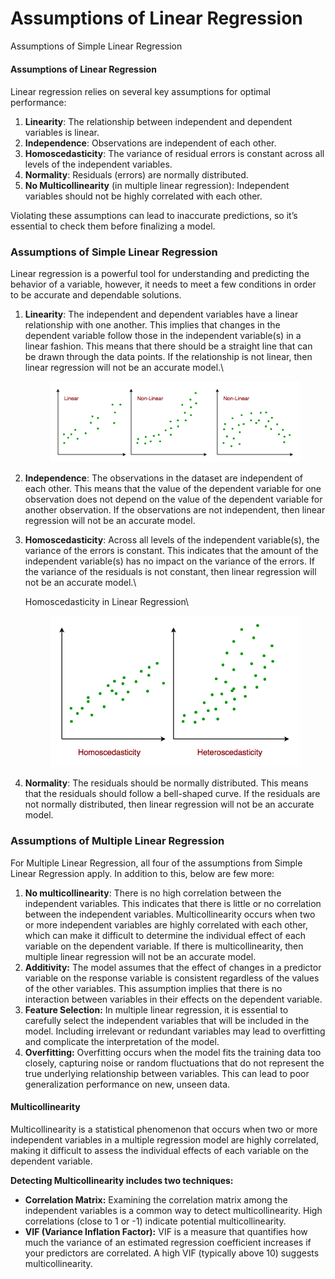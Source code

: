 # Assumptions of Linear Regression

Assumptions of Simple Linear Regression

#### **Assumptions of Linear Regression**

####

Linear regression relies on several key assumptions for optimal performance:

1. **Linearity**: The relationship between independent and dependent variables is linear.
2. **Independence**: Observations are independent of each other.
3. **Homoscedasticity**: The variance of residual errors is constant across all levels of the independent variables.
4. **Normality**: Residuals (errors) are normally distributed.
5. **No Multicollinearity** (in multiple linear regression): Independent variables should not be highly correlated with each other.

Violating these assumptions can lead to inaccurate predictions, so it’s essential to check them before finalizing a model.

### Assumptions of Simple Linear Regression <a href="#assumptions-of-simple-linear-regression" id="assumptions-of-simple-linear-regression"></a>

Linear regression is a powerful tool for understanding and predicting the behavior of a variable, however, it needs to meet a few conditions in order to be accurate and dependable solutions.

1.  **Linearity**: The independent and dependent variables have a linear relationship with one another. This implies that changes in the dependent variable follow those in the independent variable(s) in a linear fashion. This means that there should be a straight line that can be drawn through the data points. If the relationship is not linear, then linear regression will not be an accurate model.\\

    <figure><img src="../../../../../../.gitbook/assets/ml-assumptions-of-linear-regression-min.png" alt=""><figcaption></figcaption></figure>
2. **Independence**: The observations in the dataset are independent of each other. This means that the value of the dependent variable for one observation does not depend on the value of the dependent variable for another observation. If the observations are not independent, then linear regression will not be an accurate model.
3.  **Homoscedasticity**: Across all levels of the independent variable(s), the variance of the errors is constant. This indicates that the amount of the independent variable(s) has no impact on the variance of the errors. If the variance of the residuals is not constant, then linear regression will not be an accurate model.\\

    Homoscedasticity in Linear Regression\\

    <div align="left"><figure><img src="../../../../../../.gitbook/assets/ml-assumptions-of-regression-homoscedasticity-min.png" alt=""><figcaption></figcaption></figure></div>
4. **Normality**: The residuals should be normally distributed. This means that the residuals should follow a bell-shaped curve. If the residuals are not normally distributed, then linear regression will not be an accurate model.

### Assumptions of Multiple Linear Regression <a href="#assumptions-of-multiple-linear-regression" id="assumptions-of-multiple-linear-regression"></a>

For Multiple Linear Regression, all four of the assumptions from Simple Linear Regression apply. In addition to this, below are few more:

1. **No multicollinearity**: There is no high correlation between the independent variables. This indicates that there is little or no correlation between the independent variables. Multicollinearity occurs when two or more independent variables are highly correlated with each other, which can make it difficult to determine the individual effect of each variable on the dependent variable. If there is multicollinearity, then multiple linear regression will not be an accurate model.
2. **Additivity:** The model assumes that the effect of changes in a predictor variable on the response variable is consistent regardless of the values of the other variables. This assumption implies that there is no interaction between variables in their effects on the dependent variable.
3. **Feature Selection:** In multiple linear regression, it is essential to carefully select the independent variables that will be included in the model. Including irrelevant or redundant variables may lead to overfitting and complicate the interpretation of the model.
4. **Overfitting:** Overfitting occurs when the model fits the training data too closely, capturing noise or random fluctuations that do not represent the true underlying relationship between variables. This can lead to poor generalization performance on new, unseen data.

#### **Multicollinearity**

Multicollinearity is a statistical phenomenon that occurs when two or more independent variables in a multiple regression model are highly correlated, making it difficult to assess the individual effects of each variable on the dependent variable.

**Detecting Multicollinearity includes two techniques:**

* **Correlation Matrix:** Examining the correlation matrix among the independent variables is a common way to detect multicollinearity. High correlations (close to 1 or -1) indicate potential multicollinearity.
* **VIF (Variance Inflation Factor):** VIF is a measure that quantifies how much the variance of an estimated regression coefficient increases if your predictors are correlated. A high VIF (typically above 10) suggests multicollinearity.

